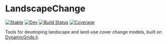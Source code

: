 # LandscapeChange

[![Stable](https://img.shields.io/badge/docs-stable-blue.svg)](https://rafaqz.github.io/Landscapes.jl/stable)
[![Dev](https://img.shields.io/badge/docs-dev-blue.svg)](https://rafaqz.github.io/Landscapes.jl/dev)
[![Build Status](https://github.com/rafaqz/Landscapes.jl/actions/workflows/CI.yml/badge.svg?branch=main)](https://github.com/rafaqz/Landscapes.jl/actions/workflows/CI.yml?query=branch%3Amain)
[![Coverage](https://codecov.io/gh/rafaqz/Landscapes.jl/branch/main/graph/badge.svg)](https://codecov.io/gh/rafaqz/Landscapes.jl)


Tools for developing landscape and land-use cover change models, built on
[DynamicGrids.jl](https://github.com/cesaraustralia/DynamicGrids.jl).
